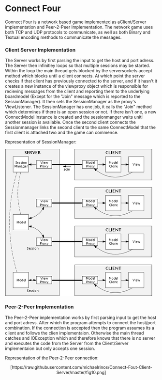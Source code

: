 # Connect Four

Connect Four is a network based game implemented as aClient/Server implementation and Peer-2-Peer Implementation. The network game uses both TCP and UDP protocols to communicate, as well as both Binary and Textual encoding methods to communicate the messages.

### Client Server Implementation

The Server works by first parsing the input to get the host and port adress. 
The Server then infinitley loops so that multiple sessions may be started.
Within the loop the main thread gets blocked by the serversockets accept method which blocks until a client connects.
At which point the server checks if that client has previously connected to the server, and if it hasn't it creates a new instance of the 
viewproxy object which is responsible for recieving messages from the client and reporting them to the underlying boardmodel (Except for the "Join" message which is reported to the SessionManager).
It then sets the SessionManager as the proxy's ViewListener. The SessionManager has one job, it calls the "Join" method which determines if there is an open session or not. If there isn't one, a new ConnectModel instance is created and the sessionmanger waits unitl another session is available. Once the second client connects the Sessionmanager links the second client to the same ConnectModel that the first client is attached two and the game can commence.

Representation of SessionManager:

![Alt text](https://raw.githubusercontent.com/michaelrinos/Connect-Fout-Client-Server/master/fig9small.png)


### Peer-2-Peer Implementation

The Peer-2-Peer implementation works by first parsing input to get the host and port adress.
After which the program attempts to connect the host/port combination.
If the connection is accepted then the program assumes its a client and follows the clien implementaion.
Otherwise the main thread catches and IOException which and therefore knows that there is no server and executes the code from the Server from the Client/Server implementaion but only accepts one session.

Representation of the Peer-2-Peer connection:

<div style="text-align:center">
[https://raw.githubusercontent.com/michaelrinos/Connect-Fout-Client-Server/master/fig10.png]
</div>

